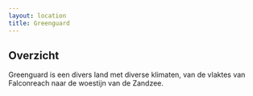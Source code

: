 ```yaml
---
layout: location
title: Greenguard
---
```


## Overzicht
Greenguard is een divers land met diverse klimaten, van de vlaktes van Falconreach naar de woestijn van de Zandzee.